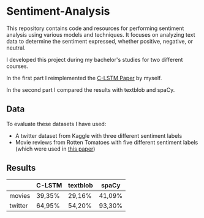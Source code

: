 # Sentiment-Analysis

This repository contains code and resources for performing sentiment analysis using various models and techniques.
It focuses on analyzing text data to determine the sentiment expressed, whether positive, negative, or neutral.

I developed this project during my bachelor's studies for two different courses.

In the first part I reimplemented the [C-LSTM Paper](https://arxiv.org/pdf/1511.08630) by myself.

In the second part I compared the results with textblob and spaCy.

## Data

To evaluate these datasets I have used:

* A twitter dataset from Kaggle with three different sentiment labels
* Movie reviews from Rotten Tomatoes with five different sentiment labels (which were used in [this paper](https://aclanthology.org/D13-1170/))

## Results

||C-LSTM|textblob|spaCy|
|--|--|--|--|
|movies|	39,35%|	29,16%	|41,09%|
|twitter	|64,95%|	54,20%|	93,30%|

